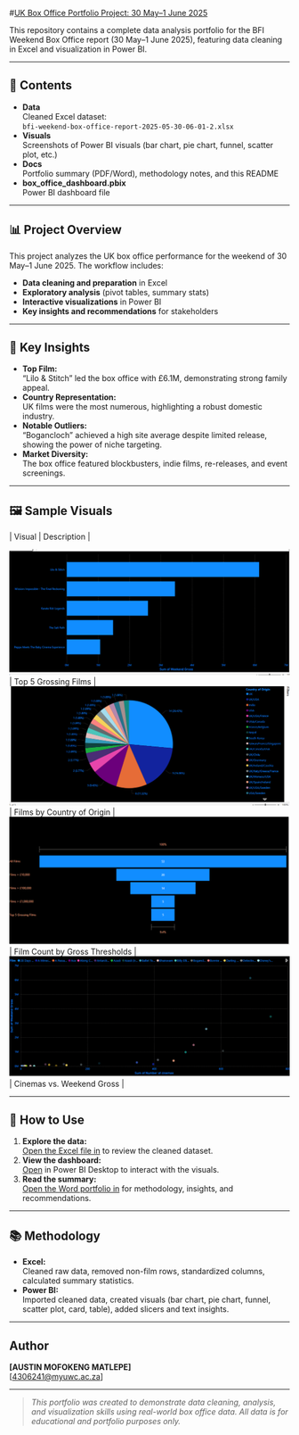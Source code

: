 #[UK Box Office Portfolio Project: 30 May–1 June 2025](https://.com/PlayingNumbers/ds_salary_proj)

This repository contains a complete data analysis portfolio for the BFI Weekend Box Office report (30 May–1 June 2025), featuring data cleaning in Excel and visualization in Power BI.

---

## 📁 Contents

- **Data**  
  Cleaned Excel dataset:  
  `bfi-weekend-box-office-report-2025-05-30-06-01-2.xlsx`
- **Visuals**  
  Screenshots of Power BI visuals (bar chart, pie chart, funnel, scatter plot, etc.)
- **Docs**  
  Portfolio summary (PDF/Word), methodology notes, and this README
- **box_office_dashboard.pbix**  
  Power BI dashboard file

---

## 📊 Project Overview

This project analyzes the UK box office performance for the weekend of 30 May–1 June 2025. The workflow includes:

- **Data cleaning and preparation** in Excel
- **Exploratory analysis** (pivot tables, summary stats)
- **Interactive visualizations** in Power BI
- **Key insights and recommendations** for stakeholders

---

## 🔑 Key Insights

- **Top Film:**  
  “Lilo & Stitch” led the box office with £6.1M, demonstrating strong family appeal.
- **Country Representation:**  
  UK films were the most numerous, highlighting a robust domestic industry.
- **Notable Outliers:**  
  “Bogancloch” achieved a high site average despite limited release, showing the power of niche targeting.
- **Market Diversity:**  
  The box office featured blockbusters, indie films, re-releases, and event screenings.

---

## 🖼️ Sample Visuals

| Visual | Description |

 ![](https://github.com/Austin-mist/BOX-OFFICE-PORTFOLIO-FOR-AUSTIN/blob/main/Screenshot%20(10).png) | Top 5 Grossing Films |
 ![](https://github.com/Austin-mist/BOX-OFFICE-PORTFOLIO-FOR-AUSTIN/blob/main/Screenshot%20(11).png) | Films by Country of Origin |
 ![](https://github.com/Austin-mist/BOX-OFFICE-PORTFOLIO-FOR-AUSTIN/blob/main/Screenshot%20(14).png) | Film Count by Gross Thresholds |
 ![](https://github.com/Austin-mist/BOX-OFFICE-PORTFOLIO-FOR-AUSTIN/blob/main/Screenshot%20(12).png) | Cinemas vs. Weekend Gross |

---

## 🚀 How to Use

1. **Explore the data:**  
   [Open the Excel file in](https://github.com/Austin-mist/BOX-OFFICE-PORTFOLIO-FOR-AUSTIN/blob/main/box%20officeE.xlsx) to review the cleaned dataset.
2. **View the dashboard:**  
   [Open](https://github.com/Austin-mist/BOX-OFFICE-PORTFOLIO-FOR-AUSTIN/blob/main/DATA%20VISUALS.pbix`) in Power BI Desktop to interact with the visuals.
3. **Read the summary:**  
   [Open the Word portfolio in](https://github.com/Austin-mist/BOX-OFFICE-PORTFOLIO-FOR-AUSTIN/blob/main/WORD%20PORTFOLIO%20FOR%20AUSTIN.docx) for methodology, insights, and recommendations.

---

## 📚 Methodology

- **Excel:**  
  Cleaned raw data, removed non-film rows, standardized columns, calculated summary statistics.
- **Power BI:**  
  Imported cleaned data, created visuals (bar chart, pie chart, funnel, scatter plot, card, table), added slicers and text insights.

---

##  Author

**[AUSTIN MOFOKENG MATLEPE]**  
[4306241@myuwc.ac.za]

---

> _This portfolio was created to demonstrate data cleaning, analysis, and visualization skills using real-world box office data. All data is for educational and portfolio purposes only._
